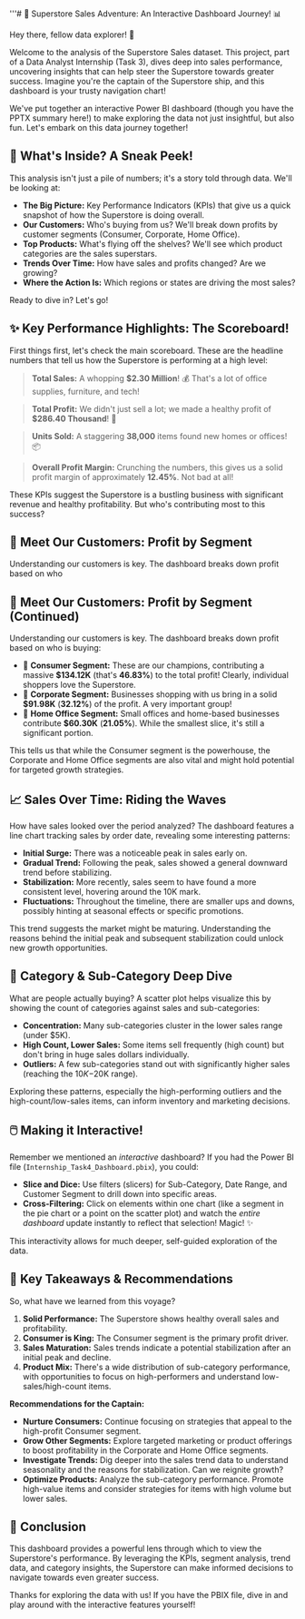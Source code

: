 '''# 🚀 Superstore Sales Adventure: An Interactive Dashboard Journey! 📊

Hey there, fellow data explorer! 👋

Welcome to the analysis of the Superstore Sales dataset. This project, part of a Data Analyst Internship (Task 3), dives deep into sales performance, uncovering insights that can help steer the Superstore towards greater success. Imagine you're the captain of the Superstore ship, and this dashboard is your trusty navigation chart!

We've put together an interactive Power BI dashboard (though you have the PPTX summary here!) to make exploring the data not just insightful, but also fun. Let's embark on this data journey together!

## 🧭 What's Inside? A Sneak Peek!

This analysis isn't just a pile of numbers; it's a story told through data. We'll be looking at:

*   **The Big Picture:** Key Performance Indicators (KPIs) that give us a quick snapshot of how the Superstore is doing overall.
*   **Our Customers:** Who's buying from us? We'll break down profits by customer segments (Consumer, Corporate, Home Office).
*   **Top Products:** What's flying off the shelves? We'll see which product categories are the sales superstars.
*   **Trends Over Time:** How have sales and profits changed? Are we growing?
*   **Where the Action Is:** Which regions or states are driving the most sales?

Ready to dive in? Let's go!

## ✨ Key Performance Highlights: The Scoreboard!

First things first, let's check the main scoreboard. These are the headline numbers that tell us how the Superstore is performing at a high level:

> **Total Sales:** A whopping **$2.30 Million**! 💰 That's a lot of office supplies, furniture, and tech!

> **Total Profit:** We didn't just sell a lot; we made a healthy profit of **$286.40 Thousand**! 🎉

> **Units Sold:** A staggering **38,000** items found new homes or offices! 📦

> **Overall Profit Margin:** Crunching the numbers, this gives us a solid profit margin of approximately **12.45%**. Not bad at all!

These KPIs suggest the Superstore is a bustling business with significant revenue and healthy profitability. But who's contributing most to this success?

## 👥 Meet Our Customers: Profit by Segment

Understanding our customers is key. The dashboard breaks down profit based on who



## 👥 Meet Our Customers: Profit by Segment (Continued)

Understanding our customers is key. The dashboard breaks down profit based on who is buying:

*   🥇 **Consumer Segment:** These are our champions, contributing a massive **$134.12K** (that's **46.83%**) to the total profit! Clearly, individual shoppers love the Superstore.
*   🥈 **Corporate Segment:** Businesses shopping with us bring in a solid **$91.98K** (**32.12%**) of the profit. A very important group!
*   🥉 **Home Office Segment:** Small offices and home-based businesses contribute **$60.30K** (**21.05%**). While the smallest slice, it's still a significant portion.

This tells us that while the Consumer segment is the powerhouse, the Corporate and Home Office segments are also vital and might hold potential for targeted growth strategies.

## 📈 Sales Over Time: Riding the Waves

How have sales looked over the period analyzed? The dashboard features a line chart tracking sales by order date, revealing some interesting patterns:

*   **Initial Surge:** There was a noticeable peak in sales early on.
*   **Gradual Trend:** Following the peak, sales showed a general downward trend before stabilizing.
*   **Stabilization:** More recently, sales seem to have found a more consistent level, hovering around the 10K mark.
*   **Fluctuations:** Throughout the timeline, there are smaller ups and downs, possibly hinting at seasonal effects or specific promotions.

This trend suggests the market might be maturing. Understanding the reasons behind the initial peak and subsequent stabilization could unlock new growth opportunities.

## 🛒 Category & Sub-Category Deep Dive

What are people actually buying? A scatter plot helps visualize this by showing the count of categories against sales and sub-categories:

*   **Concentration:** Many sub-categories cluster in the lower sales range (under $5K).
*   **High Count, Lower Sales:** Some items sell frequently (high count) but don't bring in huge sales dollars individually.
*   **Outliers:** A few sub-categories stand out with significantly higher sales (reaching the $10K-$20K range).

Exploring these patterns, especially the high-performing outliers and the high-count/low-sales items, can inform inventory and marketing decisions.

## 🖱️ Making it Interactive!

Remember we mentioned an *interactive* dashboard? If you had the Power BI file (`Internship_Task4_Dashboard.pbix`), you could:

*   **Slice and Dice:** Use filters (slicers) for Sub-Category, Date Range, and Customer Segment to drill down into specific areas.
*   **Cross-Filtering:** Click on elements within one chart (like a segment in the pie chart or a point on the scatter plot) and watch the *entire dashboard* update instantly to reflect that selection! Magic! ✨

This interactivity allows for much deeper, self-guided exploration of the data.

## 🎯 Key Takeaways & Recommendations

So, what have we learned from this voyage?

1.  **Solid Performance:** The Superstore shows healthy overall sales and profitability.
2.  **Consumer is King:** The Consumer segment is the primary profit driver.
3.  **Sales Maturation:** Sales trends indicate a potential stabilization after an initial peak and decline.
4.  **Product Mix:** There's a wide distribution of sub-category performance, with opportunities to focus on high-performers and understand low-sales/high-count items.

**Recommendations for the Captain:**

*   **Nurture Consumers:** Continue focusing on strategies that appeal to the high-profit Consumer segment.
*   **Grow Other Segments:** Explore targeted marketing or product offerings to boost profitability in the Corporate and Home Office segments.
*   **Investigate Trends:** Dig deeper into the sales trend data to understand seasonality and the reasons for stabilization. Can we reignite growth?
*   **Optimize Products:** Analyze the sub-category performance. Promote high-value items and consider strategies for items with high volume but lower sales.

## 👋 Conclusion

This dashboard provides a powerful lens through which to view the Superstore's performance. By leveraging the KPIs, segment analysis, trend data, and category insights, the Superstore can make informed decisions to navigate towards even greater success.

Thanks for exploring the data with us! If you have the PBIX file, dive in and play around with the interactive features yourself!

